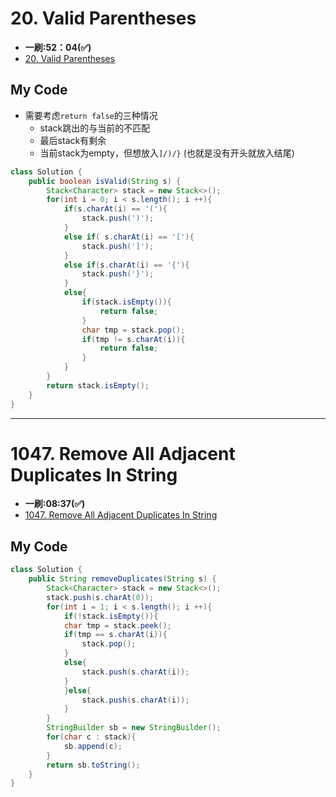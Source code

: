 # 20. Valid Parentheses
* **一刷:52：04(✅)**
* [20. Valid Parentheses](https://leetcode.com/problems/valid-parentheses/)

## My Code
* 需要考虑`return false`的三种情况
  * stack跳出的与当前的不匹配
  * 最后stack有剩余
  * 当前stack为empty，但想放入` ]/)/} ` (也就是没有开头就放入结尾)
```java
class Solution {
    public boolean isValid(String s) {
        Stack<Character> stack = new Stack<>();
        for(int i = 0; i < s.length(); i ++){
            if(s.charAt(i) == '('){
                stack.push(')');
            }
            else if( s.charAt(i) == '['){
                stack.push(']');
            }
            else if(s.charAt(i) == '{'){
                stack.push('}');
            }
            else{
                if(stack.isEmpty()){
                    return false;
                }
                char tmp = stack.pop();
                if(tmp != s.charAt(i)){
                    return false;
                }
            }
        }
        return stack.isEmpty();
    }
}
```
***
# 1047. Remove All Adjacent Duplicates In String
* **一刷:08:37(✅)**
* [1047. Remove All Adjacent Duplicates In String](https://leetcode.com/problems/remove-all-adjacent-duplicates-in-string/)
## My Code
```java
class Solution {
    public String removeDuplicates(String s) {
        Stack<Character> stack = new Stack<>();
        stack.push(s.charAt(0));
        for(int i = 1; i < s.length(); i ++){
            if(!stack.isEmpty()){
            char tmp = stack.peek();
            if(tmp == s.charAt(i)){
                stack.pop();
            }
            else{
                stack.push(s.charAt(i));
            }
            }else{
                stack.push(s.charAt(i));
            }
        }
        StringBuilder sb = new StringBuilder();
        for(char c : stack){
            sb.append(c);
        }
        return sb.toString();
    }
}
```